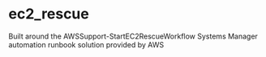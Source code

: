 # ec2_rescue
Built around the AWSSupport-StartEC2RescueWorkflow Systems Manager automation runbook solution provided by AWS
